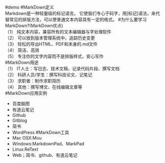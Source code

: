 #demo
#MarkDown定义  
Markdown是一种轻量级的标记语言。
它使我们专心于码字，用[标记]语法，来代替常见的排版方法，可以使普通文本内容具有一定的格式。 
#为什么要学习MarkDown?(MarkDown优点)  
（1） 纯文本内容，兼容所有的文本编辑器与字处理软件  
（2） 可以放到版本管理系统中，追踪历史变更  
（3） 轻松的导出HTML、PDF和本身的.md文件  
（4） 简洁、高效  
（5） 专注你的文字内容而不是排版样式，安心写作  
#MarkDown用途  
（1） IT人士：写日志、技术文稿、记录代码片段、撰写文档  
（2） 科研人员/学生：撰写科技论文、记笔记  
（3） 求职者：制作求职简历  
（4） 其他：撰写博文、在线编辑文章等  
#MarkDown应用实例  
- 百度脑图
- 有道云笔记
- Github
- Gitblog
- 简书
- WordPress
#MarkDown工具  
- Mac OSX:Mou
- Windows:MarkdownPad、MarkPad
- Linux:ReText
- Web；简书、github、有道云笔记
